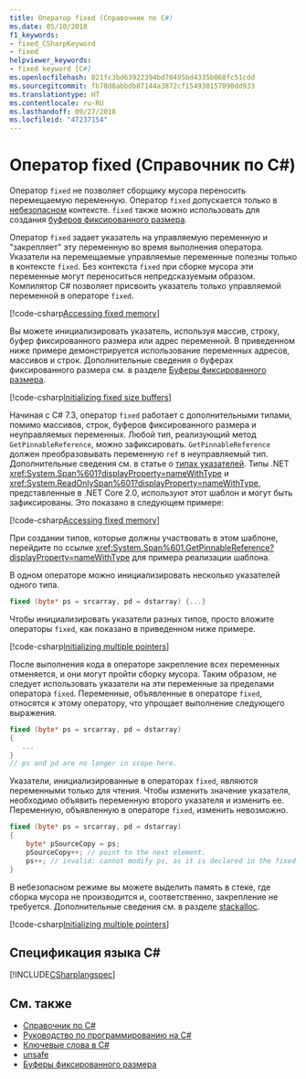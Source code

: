 ```yaml
---
title: Оператор fixed (Справочник по C#)
ms.date: 05/10/2018
f1_keywords:
- fixed_CSharpKeyword
- fixed
helpviewer_keywords:
- fixed keyword [C#]
ms.openlocfilehash: 021fc3bd63922394bd70495bd4335b068fc51cdd
ms.sourcegitcommit: fb78d8abbdb87144a3872cf154930157090dd933
ms.translationtype: HT
ms.contentlocale: ru-RU
ms.lasthandoff: 09/27/2018
ms.locfileid: "47237154"
---
```

# <a name="fixed-statement-c-reference"></a>Оператор fixed (Справочник по C#)

Оператор `fixed` не позволяет сборщику мусора переносить перемещаемую переменную. Оператор `fixed` допускается только в [небезопасном](unsafe.md) контексте. `fixed` также можно использовать для создания [буферов фиксированного размера](../../programming-guide/unsafe-code-pointers/fixed-size-buffers.md).

Оператор `fixed` задает указатель на управляемую переменную и "закрепляет" эту переменную во время выполнения оператора. Указатели на перемещаемые управляемые переменные полезны только в контексте `fixed`. Без контекста `fixed` при сборке мусора эти переменные могут переноситься непредсказуемым образом. Компилятор C# позволяет присвоить указатель только управляемой переменной в операторе `fixed`.

[!code-csharp[Accessing fixed memory](../../../../samples/snippets/csharp/keywords/FixedKeywordExamples.cs#1)]

Вы можете инициализировать указатель, используя массив, строку, буфер фиксированного размера или адрес переменной. В приведенном ниже примере демонстрируется использование переменных адресов, массивов и строк. Дополнительные сведения о буферах фиксированного размера см. в разделе [Буферы фиксированного размера](../../programming-guide/unsafe-code-pointers/fixed-size-buffers.md).

[!code-csharp[Initializing fixed size buffers](../../../../samples/snippets/csharp/keywords/FixedKeywordExamples.cs#2)]

Начиная с C# 7.3, оператор `fixed` работает с дополнительными типами, помимо массивов, строк, буферов фиксированного размера и неуправляемых переменных. Любой тип, реализующий метод `GetPinnableReference`, можно зафиксировать. `GetPinnableReference` должен преобразовывать переменную `ref` в неуправляемый тип. Дополнительные сведения см. в статье о [типах указателей](../../programming-guide/unsafe-code-pointers/pointer-types.md). Типы .NET <xref:System.Span%601?displayProperty=nameWithType> и <xref:System.ReadOnlySpan%601?displayProperty=nameWithType>, представленные в .NET Core 2.0, используют этот шаблон и могут быть зафиксированы. Это показано в следующем примере:

[!code-csharp[Accessing fixed memory](../../../../samples/snippets/csharp/keywords/FixedKeywordExamples.cs#FixedSpan)]

При создании типов, которые должны участвовать в этом шаблоне, перейдите по ссылке <xref:System.Span%601.GetPinnableReference?displayProperty=nameWithType> для примера реализации шаблона.

В одном операторе можно инициализировать несколько указателей одного типа.

```csharp
fixed (byte* ps = srcarray, pd = dstarray) {...}
```

Чтобы инициализировать указатели разных типов, просто вложите операторы `fixed`, как показано в приведенном ниже примере.

[!code-csharp[Initializing multiple pointers](../../../../samples/snippets/csharp/keywords/FixedKeywordExamples.cs#3)]

После выполнения кода в операторе закрепление всех переменных отменяется, и они могут пройти сборку мусора. Таким образом, не следует использовать указатели на эти переменные за пределами оператора `fixed`. Переменные, объявленные в операторе `fixed`, относятся к этому оператору, что упрощает выполнение следующего выражения.

```csharp
fixed (byte* ps = srcarray, pd = dstarray)
{
   ...
}
// ps and pd are no longer in scope here.
```

Указатели, инициализированные в операторах `fixed`, являются переменными только для чтения. Чтобы изменить значение указателя, необходимо объявить переменную второго указателя и изменить ее. Переменную, объявленную в операторе `fixed`, изменить невозможно.

```csharp
fixed (byte* ps = srcarray, pd = dstarray)
{
    byte* pSourceCopy = ps;
    pSourceCopy++; // point to the next element.
    ps++; // invalid: cannot modify ps, as it is declared in the fixed statement.
}
```


В небезопасном режиме вы можете выделить память в стеке, где сборка мусора не производится и, соответственно, закрепление не требуется. Дополнительные сведения см. в разделе [stackalloc](stackalloc.md).

[!code-csharp[Initializing multiple pointers](../../../../samples/snippets/csharp/keywords/FixedKeywordExamples.cs#4)]

## <a name="c-language-specification"></a>Спецификация языка C#

 [!INCLUDE[CSharplangspec](~/includes/csharplangspec-md.md)]

## <a name="see-also"></a>См. также

- [Справочник по C#](../index.md)  
- [Руководство по программированию на C#](../../programming-guide/index.md)  
- [Ключевые слова в C#](index.md)  
- [unsafe](unsafe.md)  
- [Буферы фиксированного размера](../../programming-guide/unsafe-code-pointers/fixed-size-buffers.md)
